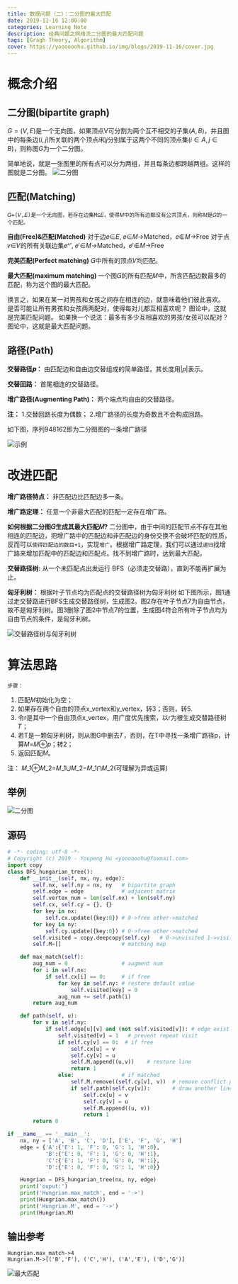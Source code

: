 ```yaml
---
title: 数理问题（二）：二分图的最大匹配
date: 2019-11-16 12:00:00
categories: Learning Note
description: 经典问题之网络流二分图的最大匹配问题
tags: [Gragh Theory, Algorithm]
cover: https://yoooooohu.github.io/img/blogs/2019-11-16/cover.jpg
---
```


# 概念介绍
## 二分图(bipartite graph)
$G=(V,E)$是一个无向图，如果顶点V可分割为两个互不相交的子集$(A,B)$，并且图中的每条边$(i,j)$所关联的两个顶点$i$和$j$分别属于这两个不同的顶点集$(i \in A, j \in B)$，则称图$G$为一个二分图。

简单地说，就是一张图里的所有点可以分为两组，并且每条边都跨越两组。这样的图就是二分图。
![二分图](https://yoooooohu.github.io/img/blogs/2019-11-16/1.jpg)

## 匹配(Matching)
    𝐺=(𝑉,𝐸)是一个无向图，若存在边集M⊆𝐸，使得𝑀中的所有边都没有公共顶点，则称𝑀是𝐺的一个匹配。

**自由(Free)&匹配(Matched)**
    对于边𝑒∈𝐸, 𝑒∈𝑀→Matched，𝑒∉𝑀→Free
    对于点𝑣∈𝑉的所有关联边集𝑒^′, 𝑒′∈𝑀→Matched，𝑒′∉𝑀→Free

**完美匹配(Perfect matching)**
    𝐺中所有的顶点𝑉均匹配。

**最大匹配(maximum matching)**
    一个图𝐺的所有匹配𝑀中，所含匹配边数最多的匹配，称为这个图的最大匹配。

换言之，如果在某一对男孩和女孩之间存在相连的边，就意味着他们彼此喜欢。
是否可能让所有男孩和女孩两两配对，使得每对儿都互相喜欢呢？
图论中，这就是完美匹配问题。
如果换一个说法：最多有多少互相喜欢的男孩/女孩可以配对？
图论中，这就是最大匹配问题。

## 路径(Path)
**交替路径𝒑：**
    由匹配边和自由边交替组成的简单路径，其长度用|𝑝|表示。

**交替回路：**
    首尾相连的交替路径。

**增广路径(Augmenting Path)：**
    两个端点均自由的交替路径。

**注：**
    1.交替回路长度为偶数；
    2.增广路径的长度为奇数且不会构成回路。

如下图，序列948162即为二分图图的一条增广路径

![示例](https://yoooooohu.github.io/img/blogs/2019-11-16/2.jpg)

# 改进匹配

**增广路径特点：**
    非匹配边比匹配边多一条。

**增广路定理：**
    任意一个非最大匹配的匹配一定存在增广路。

**如何根据二分图𝐺生成其最大匹配𝑀?**
    二分图中，由于中间的匹配节点不存在其他相连的匹配边，把增广路中的匹配边和非匹配边的身份交换不会破坏匹配的性质，反而可以`使得匹配边的数目+1`，实现`增广`。根据增广路定理，我们可以通过`递归`找增广路来增加匹配中的匹配边和匹配点。找不到增广路时，达到最大匹配。

**交替路径树:**
    从一个未匹配点出发运行 BFS（必须走交替路），直到不能再扩展为止。

**匈牙利树：**
    根据叶子节点均为匹配点的交替路径树为匈牙利树
    如下图所示，图1通过走交替路进行BFS生成交替路径树，生成图2。图2存在叶子节点7为自由节点，故不是匈牙利树。图3删除了图2中节点7的位置，生成图4符合所有叶子节点均为自由节点的条件，是匈牙利树。

![交替路径树与匈牙利树](https://yoooooohu.github.io/img/blogs/2019-11-16/3.jpg)

# 算法思路
`步骤：`
1. 匹配𝑀初始化为空；
2. 如果存在两个自由的顶点x_vertex和y_vertex，转3；否则，转5.
3. 令r是其中一个自由顶点x_vertex，用广度优先搜索，以r为根生成交替路径树𝑇；
4. 若T是一颗匈牙利树，则从图G中删去𝑇，否则，在T中寻找一条增广路径p，计算𝑀=𝑀⊕𝑝；转2；
5. 返回匹配𝑀。

注： 𝑀_1⊕𝑀_2=𝑀_1⋃𝑀_2−𝑀_1⋂𝑀_2(可理解为异或运算)

## 举例
![二分图](https://yoooooohu.github.io/img/blogs/2019-11-16/4.jpg)
## 源码

```python
# -*- coding: utf-8 -*-
# Copyright (c) 2019 - Youpeng Hu <yoooooohu@foxmail.com>
import copy
class DFS_hungarian_tree():
    def __init__(self, nx, ny, edge):
        self.nx, self.ny = nx, ny   # bipartite graph
        self.edge = edge            # adjacent matrix
        self.vertex_num = len(self.nx) + len(self.ny)
        self.cx, self.cy = {}, {}
        for key in nx:
            self.cx.update({key:0}) # 0->free other->matched
        for key in ny:
            self.cy.update({key:0}) # 0->free other->matched
        self.visited = copy.deepcopy(self.cy)   # 0->unvisited 1->visited
        self.M=[]                   # matching map

    def max_match(self):
        aug_num = 0                 # augment num
        for i in self.nx:
            if self.cx[i] == 0:     # if free
                for key in self.ny: # restore default value
                    self.visited[key] = 0
                aug_num += self.path(i)
        return aug_num

    def path(self, u):
        for v in self.ny:
            if self.edge[u][v] and (not self.visited[v]): # edge exist & unvisited
                self.visited[v] = 1   # prevent repeat visit
                if self.cy[v] == 0:  # if free
                    self.cx[u] = v
                    self.cy[v] = u
                    self.M.append((u,v))    # restore line
                    return 1
                else:               # if matched
                    self.M.remove((self.cy[v], v))  # remove conflict path
                    if self.path(self.cy[v]):       # draw another line if have another path
                        self.cx[u] = v
                        self.cy[v] = u
                        self.M.append((u, v))
                        return 1
        return 0

if __name__ == '__main__':
    nx, ny = ['A', 'B', 'C', 'D'], ['E', 'F', 'G', 'H']
    edge = {'A':{'E': 1, 'F': 0, 'G': 1, 'H':0}, 
            'B':{'E': 0, 'F': 1, 'G': 0, 'H':1}, 
            'C':{'E': 1, 'F': 0, 'G': 0, 'H':1}, 
            'D':{'E': 0, 'F': 0, 'G': 1, 'H':0}} 

    Hungrian = DFS_hungarian_tree(nx, ny, edge)
    print('ouput:')
    print('Hungrian.max_match', end = '->')
    print(Hungrian.max_match())
    print('Hungrian.M', end = '->')    
    print(Hungrian.M)
```

## 输出参考
```
Hungrian.max_match->4
Hungrian.M->[('B','F'), ('C','H'), ('A','E'), ('D','G')]
```
![最大匹配](https://yoooooohu.github.io/img/blogs/2019-11-16/5.jpg)